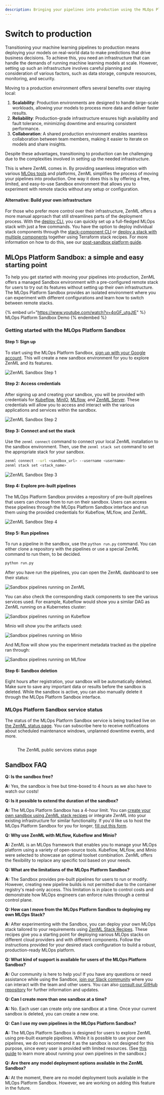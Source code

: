 ```yaml
---
description: Bringing your pipelines into production using the MLOps Platform Sandbox
---
```


# Switch to production

Transitioning your machine learning pipelines to production means deploying your models on real-world data to make predictions that drive business decisions. To achieve this, you need an infrastructure that can handle the demands of running machine learning models at scale. However, setting up such an infrastructure involves careful planning and consideration of various factors, such as data storage, compute resources, monitoring, and security.

Moving to a production environment offers several benefits over staying local:

1. **Scalability**: Production environments are designed to handle large-scale workloads, allowing your models to process more data and deliver faster results.
2. **Reliability**: Production-grade infrastructure ensures high availability and fault tolerance, minimizing downtime and ensuring consistent performance.
3. **Collaboration**: A shared production environment enables seamless collaboration between team members, making it easier to iterate on models and share insights.

Despite these advantages, transitioning to production can be challenging due to the complexities involved in setting up the needed infrastructure.

This is where ZenML comes in. By providing seamless integration with various [MLOps tools](../component-guide/integration-overview.md) and platforms, ZenML simplifies the process of moving your pipelines into production. One way it does this is by offering a free, limited, and easy-to-use Sandbox environment that allows you to experiment with remote stacks without any setup or configuration.

#### Alternative: Build your own infrastructure

For those who prefer more control over their infrastructure, ZenML offers a more manual approach that still streamlines parts of the deployment process. With the [deploy CLI](../../platform-guide/set-up-your-mlops-platform/deploy-and-set-up-a-cloud-stack/deploy-and-set-up-a-cloud-stack.md), you can quickly set up a full-fledged MLOps stack with just a few commands. You have the option to deploy individual stack components through the [stack-component CLI](../../platform-guide/set-up-your-mlops-platform/deploy-and-set-up-a-cloud-stack/deploy-a-stack-component.md) or [deploy a stack with multiple components](../../platform-guide/set-up-your-mlops-platform/deploy-and-set-up-a-cloud-stack/deploy-a-stack-using-stack-recipes.md) together using Terraform stack recipes. For more information on how to do this, see our [post-sandbox platform guide](../advanced-guide/sandbox.md).

## MLOps Platform Sandbox: a simple and easy starting point

To help you get started with moving your pipelines into production, ZenML offers a managed Sandbox environment with a pre-configured remote stack for users to try out its features without setting up their own infrastructure. The MLOps Platform Sandbox provides an isolated environment where you can experiment with different configurations and learn how to switch between remote stacks.

{% embed url="https://www.youtube.com/watch?v=4oGF_utgJtE" %}
MLOps Platform Sandbox Demo
{% endembed %}

### Getting started with the MLOps Platform Sandbox

#### Step 1: Sign up

To start using the MLOps Platform Sandbox, [sign up with your Google account](https://sandbox.zenml.io/). This will create a new sandbox environment for you to explore ZenML and its features.

![ZenML Sandbox Step 1](/docs/book/.gitbook/assets/zenml_sandbox_step_1.png)

#### Step 2: Access credentials

After signing up and creating your sandbox, you will be provided with credentials for [Kubeflow](../component-guide/orchestrators/kubeflow.md), [MinIO](../component-guide/artifact-stores/s3.md), [MLflow](../component-guide/experiment-trackers/mlflow.md), and [ZenML Server](connect-to-a-deployed-zenml.md). These credentials will allow you to access and interact with the various applications and services within the sandbox.

![ZenML Sandbox Step 2](/docs/book/.gitbook/assets/zenml_sandbox_step_3_mlflow_creds.png)

#### Step 3: Connect and set the stack

Use the `zenml connect` command to connect your local ZenML installation to the sandbox environment. Then, use the `zenml stack set` command to set the appropriate stack for your sandbox.

```bash
zenml connect --url <sandbox_url> --username <username>
zenml stack set <stack_name>
```

![ZenML Sandbox Step 3](/docs/book/.gitbook/assets/zenml_sandbox_step_3_zenml_creds.png)

#### Step 4: Explore pre-built pipelines

The MLOps Platform Sandbox provides a repository of pre-built pipelines that users can choose from to run on their sandbox. Users can access these pipelines through the MLOps Platform Sandbox interface and run them using the provided credentials for Kubeflow, MLflow, and ZenML.

![ZenML Sandbox Step 4](/docs/book/.gitbook/assets/zenml_sandbox_step_3_commands.png)

#### Step 5: Run pipelines

To run a pipeline in the sandbox, use the `python run.py` command. You can either clone a repository with the pipelines or use a special ZenML command to run them, to be decided.

```bash
python run.py
```

After you have run the pipelines, you can open the ZenML dashboard to see their status:

![Sandbox pipelines running on ZenML](/docs/book/.gitbook/assets/zenml_sandbox_zenml.png)

You can also check the corresponding stack components to see the various services used. For example, Kubeflow would show you a similar DAG as ZenML running on a Kubernetes cluster:

![Sandbox pipelines running on Kubeflow](/docs/book/.gitbook/assets/zenml_sandbox_kubeflow.png)

Minio will show you the artifacts used:

![Sandbox pipelines running on Minio](/docs/book/.gitbook/assets/zenml_sandbox_minio.png)

And MLflow will show you the experiment metadata tracked as the pipeline ran through:

![Sandbox pipelines running on MLflow](/docs/book/.gitbook/assets/zenml_sandbox_mlflow.png)

#### Step 6: Sandbox deletion

Eight hours after registration, your sandbox will be automatically deleted. Make sure to save any important data or results before the sandbox is deleted. While the sandbox is active, you can also manually delete it through the MLOps Platform Sandbox interface.

### MLOps Platform Sandbox service status

The status of the MLOps Platform Sandbox service is being tracked live on [the ZenML status page](https://zenml.statuspage.io/). You can subscribe here to receive notifications about scheduled maintenance windows, unplanned downtime events, and more.

<figure><img src="../../.gitbook/assets/statuspage.png" alt=""><figcaption><p>The ZenML public services status page</p></figcaption></figure>

## Sandbox FAQ

**Q: Is the sandbox free?**

**A:** Yes, the sandbox is free but time-boxed to 4 hours as we also have to
watch our costs!

**Q: Is it possible to extend the duration of the sandbox?**

**A:** The MLOps Platform Sandbox has a 4-hour limit. You can [create your own sandbox using ZenML stack recipes](https://docs.zenml.io/advanced-guide/practical-mlops/stack-recipes) or integrate ZenML into your existing infrastructure for similar functionality.
If you'd like us to host the MLOps Platform Sandbox for you for longer, [fill out this form](https://zenml.io/extend-sandbox).

**Q: Why use ZenML with MLflow, Kubeflow and Minio?**

**A:** ZenML is an MLOps framework that enables you to manage your MLOps platform using a variety of open-source tools. Kubeflow, MLflow, and Minio were selected to showcase an optimal toolset combination. ZenML offers the flexibility to replace any specific tool based on your needs.

**Q: What are the limitations of the MLOps Platform Sandbox?**

**A:** The Sandbox provides pre-built pipelines for users to run or modify.
However, creating new pipeline builds is not permitted due to the container
registry's read-only access. This limitation is in place to control costs and
demonstrate how MLOps engineers can enforce rules through a central control
plane.

**Q: How can I move from the MLOps Platform Sandbox to deploying my own MLOps Stack?**

**A:** After experimenting with the Sandbox, you can deploy your own MLOps stack tailored to your requirements using [ZenML Stack Recipes](https://docs.zenml.io/advanced-guide/practical-mlops/stack-recipes). These recipes give you a starting point for deploying various MLOps stacks on different cloud providers and with different components. Follow the instructions provided for your desired stack configuration to build a robust, production-ready MLOps platform.

**Q: What kind of support is available for users of the MLOps Platform Sandbox?**

**A:** Our community is here to help you! If you have any questions or need assistance while using the Sandbox, [join our Slack community](https://zenml.io/slack) where you can interact with the team and other users. You can also [consult our GitHub repository](https://github.com/zenml-io/zenml) for further information and updates.

**Q: Can I create more than one sandbox at a time?**

**A:** No. Each user can create only one sandbox at a time. Once your current sandbox is deleted, you can create a new one.

**Q:** **Can I use my own pipelines in the MLOps Platform Sandbox?**

**A:** The MLOps Platform Sandbox is designed for users to explore ZenML using pre-built example pipelines. While it is possible to use your own pipelines, we do not recommend it as the sandbox is not designed for this purpose, since every user is provided with limited resources. (See [this guide](../advanced-guide/sandbox.md) to learn more about running your own pipelines in the sandbox.)

**Q: Are there any model deployment options available in the ZenML Sandbox?**

**A:** At the moment, there are no model deployment tools available in the MLOps Platform Sandbox. However, we are working on adding this feature in the future.
